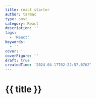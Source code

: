 ```yaml
---
title: react starter
author: tarmac
type: post
category: React
description: ''
tags:
  - 'React'
keywords:
  - ''
cover: ''
coverFigure: ''
draft: true
createdTime: '2024-04-17T02:22:57.076Z'
---
```


# {{ title }}
